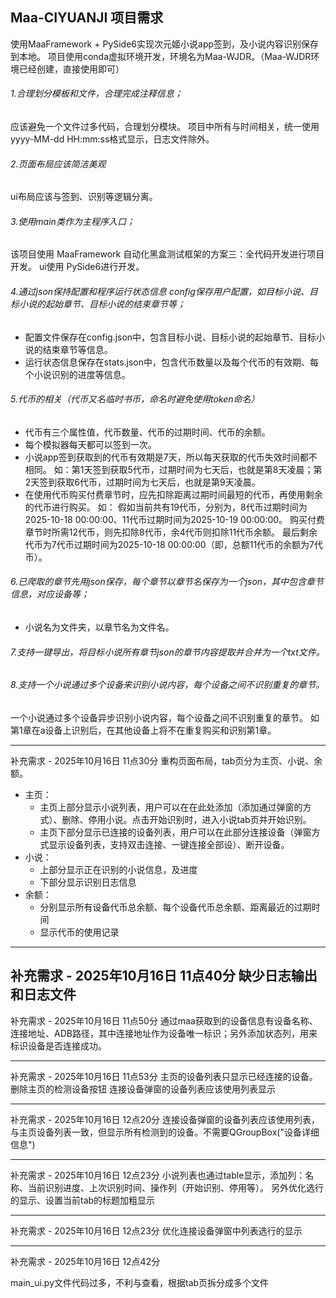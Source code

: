 ## Maa-CIYUANJI 项目需求

使用MaaFramework + PySide6实现次元姬小说app签到，及小说内容识别保存到本地。
项目使用conda虚拟环境开发，环境名为Maa-WJDR。（Maa-WJDR环境已经创建，直接使用即可）

###### 1.合理划分模板和文件，合理完成注释信息；

应该避免一个文件过多代码，合理划分模块。
项目中所有与时间相关，统一使用yyyy-MM-dd HH:mm:ss格式显示，日志文件除外。

###### 2.页面布局应该简洁美观

ui布局应该与签到、识别等逻辑分离。

###### 3.使用main类作为主程序入口；

该项目使用 MaaFramework 自动化黑盒测试框架的方案三：全代码开发进行项目开发。
ui使用 PySide6进行开发。

###### 4.通过json保持配置和程序运行状态信息 config保存用户配置，如目标小说、目标小说的起始章节、目标小说的结束章节等；

- 配置文件保存在config.json中，包含目标小说、目标小说的起始章节、目标小说的结束章节等信息。
- 运行状态信息保存在stats.json中，包含代币数量以及每个代币的有效期、每个小说识别的进度等信息。

###### 5.代币的相关（代币又名临时书币，命名时避免使用token命名）

- 代币有三个属性值，代币数量、代币的过期时间、代币的余额。
- 每个模拟器每天都可以签到一次。
- 小说app签到获取到的代币有效期是7天，所以每天获取的代币失效时间都不相同。
  如：第1天签到获取5代币，过期时间为七天后，也就是第8天凌晨；第2天签到获取6代币，过期时间为七天后，也就是第9天凌晨。
- 在使用代币购买付费章节时，应先扣除距离过期时间最短的代币，再使用剩余的代币进行购买。
  如：
  假如当前共有19代币，分别为，8代币过期时间为2025-10-18 00:00:00、11代币过期时间为2025-10-19 00:00:00。
  购买付费章节时所需12代币，则先扣除8代币，余4代币则扣除11代币余额。
  最后剩余代币为7代币过期时间为2025-10-18 00:00:00（即，总额11代币的余额为7代币）。

###### 6.已爬取的章节先用json保存，每个章节以章节名保存为一个json，其中包含章节信息，对应设备等；

- 小说名为文件夹，以章节名为文件名。

###### 7.支持一键导出，将目标小说所有章节json的章节内容提取并合并为一个txt文件。

###### 8.支持一个小说通过多个设备来识别小说内容，每个设备之间不识别重复的章节。

一个小说通过多个设备异步识别小说内容，每个设备之间不识别重复的章节。
如第1章在a设备上识别后，在其他设备上将不在重复购买和识别第1章。


---
补充需求 - 2025年10月16日 11点30分
重构页面布局，tab页分为主页、小说、余额。

- 主页：
    - 主页上部分显示小说列表，用户可以在在此处添加（添加通过弹窗的方式）、删除、停用小说。点击开始识别时，进入小说tab页并开始识别。
    - 主页下部分显示已连接的设备列表，用户可以在此部分连接设备（弹窗方式显示设备列表，支持双击连接、一键连接全部设）、断开设备。
- 小说：
    - 上部分显示正在识别的小说信息，及进度
    - 下部分显示识别日志信息
- 余额：
    - 分别显示所有设备代币总余额、每个设备代币总余额、距离最近的过期时间
    - 显示代币的使用记录

--- 
补充需求 - 2025年10月16日 11点40分
缺少日志输出和日志文件
--- 

补充需求 - 2025年10月16日 11点50分
通过maa获取到的设备信息有设备名称、连接地址、ADB路径，其中连接地址作为设备唯一标识；另外添加状态列，用来标识设备是否连接成功。

--- 
补充需求 - 2025年10月16日 11点53分
主页的设备列表只显示已经连接的设备。删除主页的检测设备按钮
连接设备弹窗的设备列表应该使用列表显示

--- 
补充需求 - 2025年10月16日 12点20分
连接设备弹窗的设备列表应该使用列表，与主页设备列表一致，但显示所有检测到的设备。不需要QGroupBox("设备详细信息")

--- 
补充需求 - 2025年10月16日 12点23分
小说列表也通过table显示，添加列：名称、当前识别进度、上次识别时间、操作列（开始识别、停用等）。
另外优化选行的显示、设置当前tab的标题加粗显示

--- 
补充需求 - 2025年10月16日 12点23分
优化连接设备弹窗中列表选行的显示

--- 
补充需求 - 2025年10月16日 12点42分

main_ui.py文件代码过多，不利与查看，根据tab页拆分成多个文件